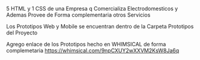 5 HTML y 1 CSS de una Empresa q Comercializa Electrodomesticos y Ademas Provee de Forma complementaria otros Servicios


Los Prototipos Web y Mobile se encuentran dentro de la Carpeta Prototipos del Proyecto

Agrego enlace de los Prototipos hecho en WHIMSICAL de forma complemetaria
https://whimsical.com/9npCXUY2wXXVM2KsW8Ja6q
